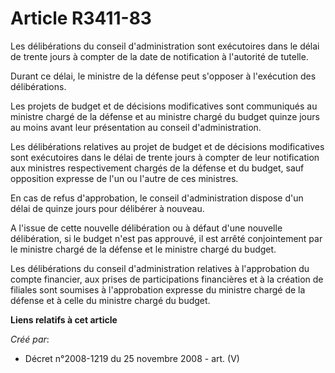 # Article R3411-83

Les délibérations du conseil d'administration sont exécutoires dans le délai de trente jours à compter de la date de
notification à l'autorité de tutelle.

Durant ce délai, le ministre de la défense peut s'opposer à l'exécution des délibérations.

Les projets de budget et de décisions modificatives sont communiqués au ministre chargé de la défense et au ministre chargé
du budget quinze jours au moins avant leur présentation au conseil d'administration.

Les délibérations relatives au projet de budget et de décisions modificatives sont exécutoires dans le délai de trente jours
à compter de leur notification aux ministres respectivement chargés de la défense et du budget, sauf opposition expresse de
l'un ou l'autre de ces ministres.

En cas de refus d'approbation, le conseil d'administration dispose d'un délai de quinze jours pour délibérer à nouveau.

A l'issue de cette nouvelle délibération ou à défaut d'une nouvelle délibération, si le budget n'est pas approuvé, il est
arrêté conjointement par le ministre chargé de la défense et le ministre chargé du budget.

Les délibérations du conseil d'administration relatives à l'approbation du compte financier, aux prises de participations
financières et à la création de filiales sont soumises à l'approbation expresse du ministre chargé de la défense et à celle
du ministre chargé du budget.

**Liens relatifs à cet article**

_Créé par_:

  - Décret n°2008-1219 du 25 novembre 2008 - art. (V)
